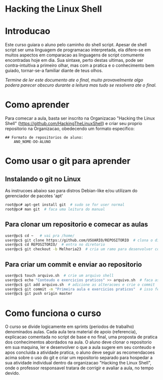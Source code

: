 # Hacking the Linux Shell

# Introducao
Este curso guiara o aluno pelo caminho do shell script.
Apesar de shell script ser uma linguagem de programacao interpretada, ela difere-se em muitos aspectos em comparacao as linguagens de script comumente encontradas hoje em dia. Sua sintaxe, perto destas ultimas, pode ser contra-intuitiva a primeiro olhar, mas com a pratica e o conhecimento bem guiado, tornar-se-a familiar diante de teus olhos.

*Termine de ler este documento ate o final, muito provavelmente algo podera parecer obscuro durante a leitura mas tudo se resolvera ate o final.*

# Como aprender
Para comecar a aula, basta ser inscrito na Organizacao "Hacking the Linux Shell" (https://github.com/HackingTheLinuxShell) e criar seu proprio repositorio na Organizacao, obedecendo um formato especifico:

    ## Formato de repositorios de aluno:
        ANO_NOME-DO-ALUNO

# Como usar o git para aprender

## Instalando o git no Linux
As instrucoes abaixo sao para distros Debian-like e/ou utilizam do gerenciador de pacotes 'apt'
```bash
root@pc# apt-get install git  # sudo se for user normal
root@pc# man git  # faca uma leitura do manual
```

## Para clonar um repositorio e comecar as aulas
```bash
user@pc$ cd ~   # vai pra /home/
user@pc$ git clone https://github.com/USUARIO/REPOSITORIO  # clona o diretorio para a pasta local
user@pc$ cd REPOSITORIO/  # entra no diretorio
user@pc$ git checkout -b Melhoria23  # cria um ramo para desenvolver codigo sem poluir o ramo 'master'
```


## Para criar um commit e enviar ao repositorio
```bash
user@pc$ touch arquivo.sh  # crie um arquivo shell
user@pc$ echo "Conteudo e exercicios praticos" >> arquivo.sh  # faca as aulas dentro dele
user@pc$ git add arquivo.sh  # adicione as alteracoes e crie o commit
user@pc$ git commit -m "Primeira aula e exercicios praticos"  # isso fecha o commit
user@pc$ git push origin master
```

# Como funciona o curso
O curso se divide logicamente em sprints (periodos de trabalho) denominados aulas. Cada aula tera material de apoio (referencia), explicacao comentada no script de base e no final, uma proposta de pratica dos conhecimentos abordados na aula.
O aluno deve clonar o repositorio em sua maquina, ler e desenvolver o que a aula sugere em seu conteudo e apos concluida a atividade pratica, o aluno deve seguir as recomendacoes acima sobre o uso do git e criar um repositorio separado para hospedar a sua atividade individual dentro da organizacao "Hacking the Linux Shell", onde o professor responsavel tratara de corrigir e avaliar a aula, no tempo devido.
